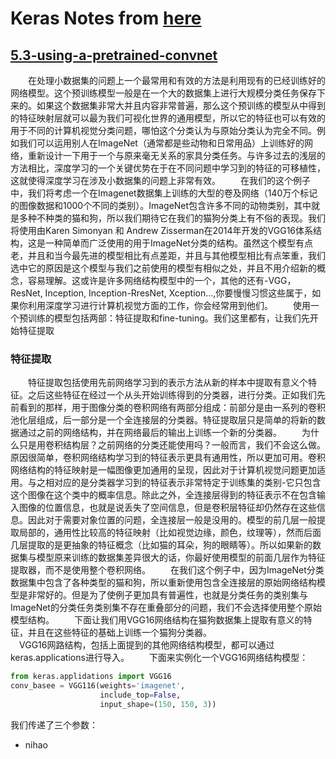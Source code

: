 # Keras Notes from [here](https://github.com/fchollet/deep-learning-with-python-notebooks)
## [5.3-using-a-pretrained-convnet](https://github.com/fchollet/deep-learning-with-python-notebooks/blob/master/5.3-using-a-pretrained-convnet.ipynb)
&emsp;&emsp;在处理小数据集的问题上一个最常用和有效的方法是利用现有的已经训练好的网络模型。这个预训练模型一般是在一个大的数据集上进行大规模分类任务保存下来的。如果这个数据集非常大并且内容非常普遍，那么这个预训练的模型从中得到的特征映射层就可以最为我们可视化世界的通用模型，所以它的特征也可以有效的用于不同的计算机视觉分类问题，哪怕这个分类认为与原始分类认为完全不同。例如我们可以运用别人在ImageNet（通常都是些动物和日常用品）上训练好的网络，重新设计一下用于一个与原来毫无关系的家具分类任务。与许多过去的浅层的方法相比，深度学习的一个关键优势在于在不同问题中学习到的特征的可移植性，这就使得深度学习在涉及小数据集的问题上非常有效。
&emsp;&emsp;在我们的这个例子中，我们将考虑一个在Imagenet数据集上训练的大型的卷及网络（140万个标记的图像数据和1000个不同的类别）。ImageNet包含许多不同的动物类别，其中就是多种不种类的猫和狗，所以我们期待它在我们的猫狗分类上有不俗的表现。我们将使用由Karen Simonyan 和 Andrew Zisserman在2014年开发的VGG16体系结构，这是一种简单而广泛使用的用于ImageNet分类的结构。虽然这个模型有点老，并且和当今最先进的模型相比有点差距，并且与其他模型相比有点笨重，我们选中它的原因是这个模型与我们之前使用的模型有相似之处，并且不用介绍新的概念，容易理解。这或许是许多网络结构模型中的一个，其他的还有-VGG，ResNet, Inception, Inception-RresNet, Xception...,你要慢慢习惯这些属于，如果你利用深度学习进行计算机视觉方面的工作，你会经常用到他们。
&emsp;&emsp;使用一个预训练的模型包括两部：特征提取和fine-tuning。我们这里都有，让我们先开始特征提取<br>
### 特征提取
&emsp;&emsp;特征提取包括使用先前网络学习到的表示方法从新的样本中提取有意义个特征。之后这些特征在经过一个从头开始训练得到的分类器，进行分类。正如我们先前看到的那样，用于图像分类的卷积网络有两部分组成：前部分是由一系列的卷积池化层组成，后一部分是一个全连接层的分类器。特征提取层只是简单的将新的数据通过之前的网络结构，并在网络最后的输出上训练一个新的分类器。
&emsp;&emsp;为什么只是用卷积结构层？之前网络的分类还能使用吗？一般而言，我们不会这么做。原因很简单，卷积网络结构学习到的特征表示更具有通用性，所以更加可用。卷积网络结构的特征映射是一幅图像更加通用的呈现，因此对于计算机视觉问题更加适用。与之相对应的是分类器学习到的特征表示非常特定于训练集的类别-它只包含这个图像在这个类中的概率信息。除此之外，全连接层得到的特征表示不在包含输入图像的位置信息，也就是说丢失了空间信息，但是卷积层特征却仍然存在这些信息。因此对于需要对象位置的问题，全连接层一般是没用的。模型的前几层一般提取局部的，通用性比较高的特征映射（比如视觉边缘，颜色，纹理等），然而后面几层提取的是更抽象的特征概念（比如猫的耳朵，狗的眼睛等）。所以如果新的数据集与模型原来训练的数据集差异很大的话，你最好使用模型的前面几层作为特征提取器，而不是使用整个卷积网络。
&emsp;&emsp;在我们这个例子中，因为ImageNet分类数据集中包含了各种类型的猫和狗，所以重新使用包含全连接层的原始网络结构模型是非常好的。但是为了使例子更加具有普遍性，也就是分类任务的类别集与ImageNet的分类任务类别集不存在重叠部分的问题，我们不会选择使用整个原始模型结构。
&emsp;&emsp;下面让我们用VGG16网络结构在猫狗数据集上提取有意义的特征，并且在这些特征的基础上训练一个猫狗分类器。<br>
&emsp;VGG16网路结构，包括上面提到的其他网络结构模型，都可以通过keras.applications进行导入。
&emsp;&emsp;下面来实例化一个VGG16网络结构模型：
```python
from keras.applidations import VGG16
conv_basee = VGG116(weights='imagenet',
                    include_top=False,
                    input_shape=(150, 150, 3))
```
我们传递了三个参数：
- nihao
